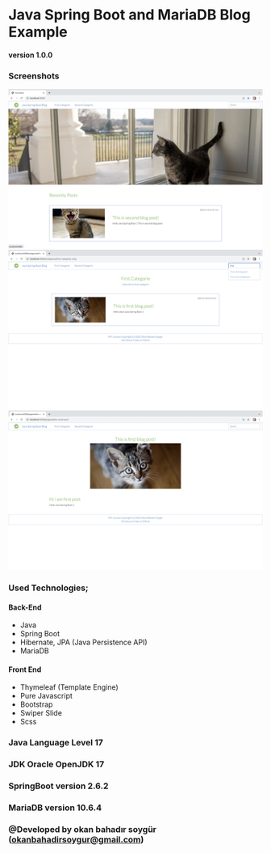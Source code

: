 # Java Spring Boot and MariaDB Blog Example
#### version 1.0.0


### Screenshots
![Screenshot](screenshots/one.png)
![Screenshot](screenshots/tree.png)
![Screenshot](screenshots/four.png)

### Used Technologies;

#### Back-End
- Java
- Spring Boot 
- Hibernate, JPA (Java Persistence API)
- MariaDB

#### Front End
- Thymeleaf (Template Engine)
- Pure Javascript
- Bootstrap
- Swiper Slide
- Scss

### Java Language Level 17
### JDK Oracle OpenJDK 17
### SpringBoot version 2.6.2
### MariaDB version 10.6.4



### @Developed by okan bahadır soygür (okanbahadirsoygur@gmail.com)



